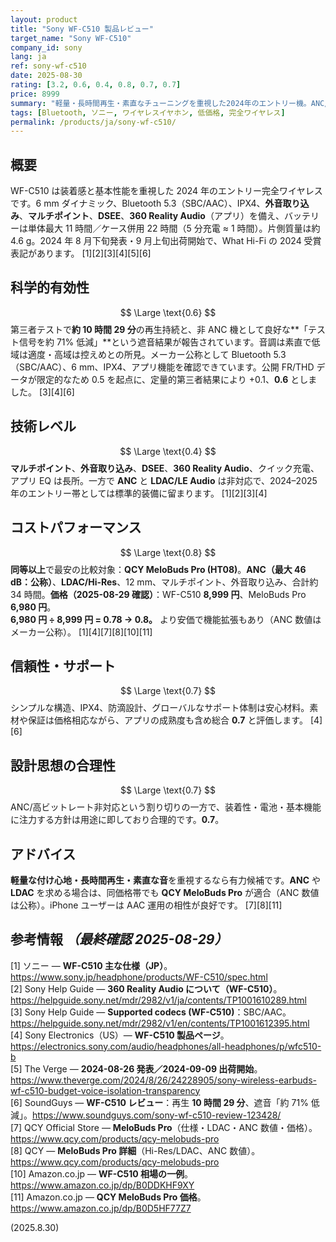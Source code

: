 ```yaml
---
layout: product
title: "Sony WF-C510 製品レビュー"
target_name: "Sony WF-C510"
company_id: sony
lang: ja
ref: sony-wf-c510
date: 2025-08-30
rating: [3.2, 0.6, 0.4, 0.8, 0.7, 0.7]
price: 8999
summary: "軽量・長時間再生・素直なチューニングを重視した2024年のエントリー機。ANC/LDACは非対応だが、日常使いでの満足度は高いです。"
tags: [Bluetooth, ソニー, ワイヤレスイヤホン, 低価格, 完全ワイヤレス]
permalink: /products/ja/sony-wf-c510/
---
```

## 概要
WF-C510 は装着感と基本性能を重視した 2024 年のエントリー完全ワイヤレスです。6 mm ダイナミック、Bluetooth 5.3（SBC/AAC）、IPX4、**外音取り込み**、**マルチポイント**、**DSEE**、**360 Reality Audio**（アプリ）を備え、バッテリーは単体最大 11 時間／ケース併用 22 時間（5 分充電 ≈ 1 時間）。片側質量は約 4.6 g。2024 年 8 月下旬発表・9 月上旬出荷開始で、What Hi-Fi の 2024 受賞表記があります。 [1][2][3][4][5][6]

## 科学的有効性
$$ \Large \text{0.6} $$
第三者テストで**約 10 時間 29 分**の再生持続と、非 ANC 機として良好な**「テスト信号を約 71% 低減」**という遮音結果が報告されています。音調は素直で低域は適度・高域は控えめとの所見。メーカー公称として Bluetooth 5.3（SBC/AAC）、6 mm、IPX4、アプリ機能を確認できています。公開 FR/THD データが限定的なため 0.5 を起点に、定量的第三者結果により +0.1、**0.6** としました。 [3][4][6]

## 技術レベル
$$ \Large \text{0.4} $$
**マルチポイント**、**外音取り込み**、**DSEE**、**360 Reality Audio**、クイック充電、アプリ EQ は長所。一方で **ANC** と **LDAC/LE Audio** は非対応で、2024–2025 年のエントリー帯としては標準的装備に留まります。 [1][2][3][4]

## コストパフォーマンス
$$ \Large \text{0.8} $$
**同等以上**で最安の比較対象：**QCY MeloBuds Pro (HT08)**。**ANC（最大 46 dB：公称）**、**LDAC/Hi-Res**、12 mm、マルチポイント、外音取り込み、合計約 34 時間。**価格（2025-08-29 確認）**：WF-C510 **8,999 円**、MeloBuds Pro **6,980 円**。  
**6,980 円 ÷ 8,999 円 = 0.78 → 0.8。** より安価で機能拡張もあり（ANC 数値はメーカー公称）。 [1][4][7][8][10][11]

## 信頼性・サポート
$$ \Large \text{0.7} $$
シンプルな構造、IPX4、防滴設計、グローバルなサポート体制は安心材料。素材や保証は価格相応ながら、アプリの成熟度も含め総合 **0.7** と評価します。 [4][6]

## 設計思想の合理性
$$ \Large \text{0.7} $$
ANC/高ビットレート非対応という割り切りの一方で、装着性・電池・基本機能に注力する方針は用途に即しており合理的です。**0.7**。

## アドバイス
**軽量な付け心地・長時間再生・素直な音**を重視するなら有力候補です。**ANC** や **LDAC** を求める場合は、同価格帯でも **QCY MeloBuds Pro** が適合（ANC 数値は公称）。iPhone ユーザーは AAC 運用の相性が良好です。 [7][8][11]

## 参考情報  *（最終確認 2025-08-29）*
[1] ソニー — **WF-C510 主な仕様（JP）**。https://www.sony.jp/headphone/products/WF-C510/spec.html  
[2] Sony Help Guide — **360 Reality Audio について（WF-C510）**。https://helpguide.sony.net/mdr/2982/v1/ja/contents/TP1001610289.html  
[3] Sony Help Guide — **Supported codecs (WF-C510)**：SBC/AAC。https://helpguide.sony.net/mdr/2982/v1/en/contents/TP1001612395.html  
[4] Sony Electronics（US）— **WF-C510 製品ページ**。https://electronics.sony.com/audio/headphones/all-headphones/p/wfc510-b  
[5] The Verge — **2024-08-26 発表／2024-09-09 出荷開始**。https://www.theverge.com/2024/8/26/24228905/sony-wireless-earbuds-wf-c510-budget-voice-isolation-transparency  
[6] SoundGuys — **WF-C510 レビュー**：再生 **10 時間 29 分**、遮音「約 71% 低減」。https://www.soundguys.com/sony-wf-c510-review-123428/  
[7] QCY Official Store — **MeloBuds Pro**（仕様・LDAC・ANC 数値・価格）。https://www.qcy.com/products/qcy-melobuds-pro  
[8] QCY — **MeloBuds Pro 詳細**（Hi-Res/LDAC、ANC 数値）。https://www.qcy.com/products/qcy-melobuds-pro  
[10] Amazon.co.jp — **WF-C510 相場の一例**。https://www.amazon.co.jp/dp/B0DDKHF9XY  
[11] Amazon.co.jp — **QCY MeloBuds Pro 価格**。https://www.amazon.co.jp/dp/B0D5HF77Z7

(2025.8.30)

